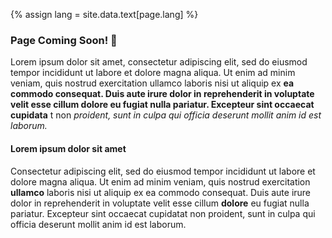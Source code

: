 {% assign lang = site.data.text[page.lang] %}
### Page Coming Soon! 🏅
Lorem ipsum dolor sit amet, consectetur adipiscing elit, sed do eiusmod tempor incididunt ut labore et dolore magna aliqua. Ut enim ad minim veniam, quis nostrud exercitation ullamco laboris nisi ut aliquip ex **ea commodo consequat. Duis aute irure dolor in reprehenderit in voluptate velit esse cillum dolore eu fugiat nulla pariatur. Excepteur sint occaecat cupidata** t non *proident, sunt in culpa qui officia deserunt mollit anim id est laborum.*

#### Lorem ipsum dolor sit amet
Consectetur adipiscing elit, sed do eiusmod tempor incididunt ut labore et dolore magna aliqua. Ut enim ad minim veniam, quis nostrud exercitation **ullamco** laboris nisi ut aliquip ex ea commodo consequat. Duis aute irure dolor in reprehenderit in voluptate velit esse cillum **dolore** eu fugiat nulla pariatur. Excepteur sint occaecat cupidatat non proident, sunt in culpa qui officia deserunt mollit anim id est laborum.
